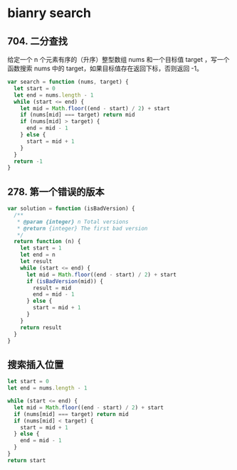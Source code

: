# bianry search

## 704. 二分查找

给定一个 n 个元素有序的（升序）整型数组 nums 和一个目标值 target ，写一个函数搜索 nums 中的 target，如果目标值存在返回下标，否则返回 -1。

```js
var search = function (nums, target) {
  let start = 0
  let end = nums.length - 1
  while (start <= end) {
    let mid = Math.floor((end - start) / 2) + start
    if (nums[mid] === target) return mid
    if (nums[mid] > target) {
      end = mid - 1
    } else {
      start = mid + 1
    }
  }
  return -1
}
```

## 278. 第一个错误的版本

```js
var solution = function (isBadVersion) {
  /**
   * @param {integer} n Total versions
   * @return {integer} The first bad version
   */
  return function (n) {
    let start = 1
    let end = n
    let result
    while (start <= end) {
      let mid = Math.floor((end - start) / 2) + start
      if (isBadVersion(mid)) {
        result = mid
        end = mid - 1
      } else {
        start = mid + 1
      }
    }
    return result
  }
}
```

## 搜索插入位置

```js
let start = 0
let end = nums.length - 1

while (start <= end) {
  let mid = Math.floor((end - start) / 2) + start
  if (nums[mid] === target) return mid
  if (nums[mid] < target) {
    start = mid + 1
  } else {
    end = mid - 1
  }
}
return start
```
